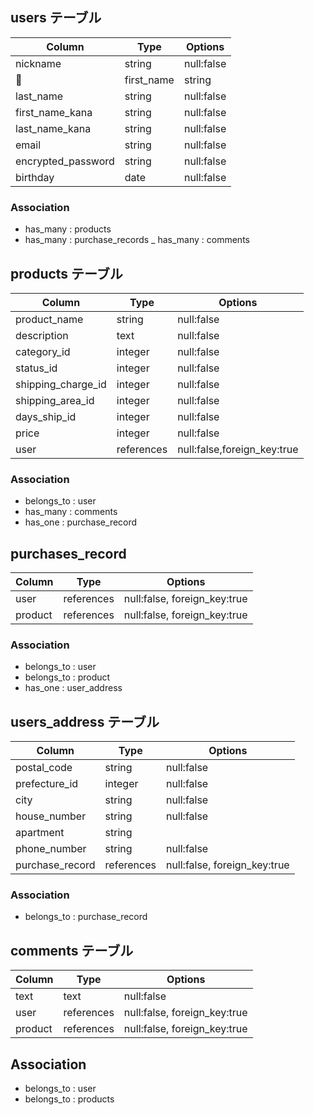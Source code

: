 ## users テーブル

|Column            |Type  |Options   |
| ---------------- | ---- | -------- |
|nickname          |string|null:false|
|first_name        |string|null:false|
|last_name         |string|null:false|
|first_name_kana   |string|null:false|
|last_name_kana    |string|null:false|
|email             |string|null:false|
|encrypted_password|string|null:false|
|birthday          |date  |null:false|

### Association

- has_many : products
- has_many : purchase_records
_ has_many : comments

##  products テーブル

|Column            |Type      |Options                    |
| ---------------- | -------- | ------------------------- |
|product_name      |string    |null:false                 |
|description       |text      |null:false                 |
|category_id       |integer   |null:false                 |
|status_id         |integer   |null:false                 |
|shipping_charge_id|integer   |null:false                 |
|shipping_area_id  |integer   |null:false                 |
|days_ship_id      |integer   |null:false                 |
|price             |integer   |null:false                 |
|user              |references|null:false,foreign_key:true|

### Association

- belongs_to : user
- has_many : comments
- has_one : purchase_record

## purchases_record

|Column      |Type      |Options                     |
| ---------- | -------- | ---------------------------|
|user        |references|null:false, foreign_key:true|
|product     |references|null:false, foreign_key:true|

### Association

- belongs_to : user
- belongs_to : product
- has_one : user_address

## users_address テーブル

|Column         |Type      |Options                     |
| ------------- | -------- | -------------------------- |
|postal_code    |string    |null:false                  |
|prefecture_id  |integer   |null:false                  |
|city           |string    |null:false                  |
|house_number   |string    |null:false                  |
|apartment      |string    |                            |
|phone_number   |string    |null:false                  |
|purchase_record|references|null:false, foreign_key:true|

### Association

- belongs_to : purchase_record

## comments テーブル

|Column    |Type      |Options                     |
| -------- | -------- | -------------------------- |
|text      |text      |null:false                  |
|user      |references|null:false, foreign_key:true|
|product   |references|null:false, foreign_key:true|

## Association

- belongs_to : user
- belongs_to : products